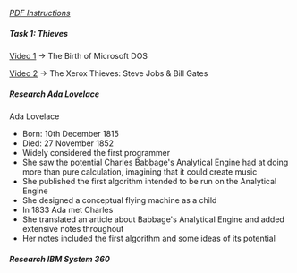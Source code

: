 *[PDF Instructions](https://ele.exeter.ac.uk/pluginfile.php/5343363/mod_resource/content/1/Tutorial_Week02.pdf)*


##### Task 1: Thieves
[Video 1](https://www.youtube.com/watch?v=9iwIN8E94VQ) -> The Birth of Microsoft DOS

[Video 2](https://www.youtube.com/watch?v=pQocN_c2uLI) -> The Xerox Thieves: Steve Jobs & Bill Gates

##### Research Ada Lovelace
Ada Lovelace
 - Born: 10th December 1815
 - Died: 27 November 1852
 - Widely considered the first programmer
 - She saw the potential Charles Babbage's Analytical Engine had at doing more than pure calculation, imagining that it could create music
 - She published the first algorithm intended to be run on the Analytical Engine
 - She designed a conceptual flying machine as a child
 - In 1833 Ada met Charles
 - She translated an article about Babbage's Analytical Engine and added extensive notes throughout
 - Her notes included the first algorithm and some ideas of its potential


##### Research IBM System 360





